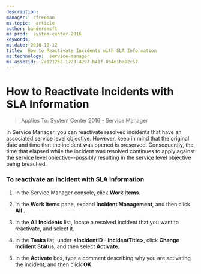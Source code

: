 ```yaml
---
description:  
manager:  cfreeman
ms.topic:  article
author: bandersmsft
ms.prod:  system-center-2016
keywords:  
ms.date: 2016-10-12
title:  How to Reactivate Incidents with SLA Information
ms.technology:  service-manager
ms.assetid:  7e121252-1728-4297-b41f-0b4e1ba92c57
---
```


# How to Reactivate Incidents with SLA Information

>Applies To: System Center 2016 - Service Manager

In Service Manager, you can reactivate resolved incidents that have an associated service level objective. However, keep in mind that the original date and time that the incident was opened is preserved. Consequently, the time that elapsed while the incident was resolved continues to apply against the service level objective--possibly resulting in the service level objective being breached.

### To reactivate an incident with SLA information

1.  In the Service Manager console, click **Work Items**.

2.  In the **Work Items** pane, expand **Incident Management**, and then click **All** .

3.  In the **All Incidents** list, locate a resolved incident that you want to reactivate, and select it.

4.  In the **Tasks** list, under **&lt;IncidentID - IncidentTitle&gt;**, click **Change Incident Status**, and then select **Activate**.

5.  In the **Activate** box, type a comment describing why you are activating the incident, and then click **OK**.
